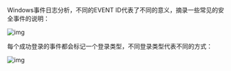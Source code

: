 Windows事件日志分析，不同的EVENT ID代表了不同的意义，摘录一些常见的安全事件的说明：

![img](https://pic4.zhimg.com/80/v2-815d07c782634ad6a85ec230fd386007_720w.webp)



每个成功登录的事件都会标记一个登录类型，不同登录类型代表不同的方式：

![img](https://pic1.zhimg.com/80/v2-24d7f9753d29f24e7e505924c16e7bb4_720w.webp)